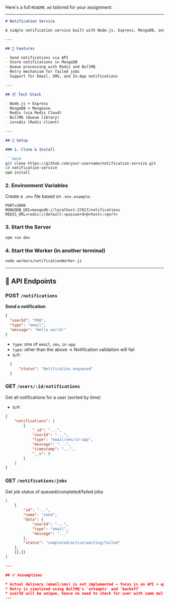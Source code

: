 Here's a full `README.md` tailored for your assignment:

---

````md
# Notification Service

A simple notification service built with Node.js, Express, MongoDB, and BullMQ for queuing.

---

## 📌 Features

- Send notifications via API
- Store notifications in MongoDB
- Queue processing with Redis and BullMQ
- Retry mechanism for failed jobs
- Support for Email, SMS, and In-App notifications

---

## 📦 Tech Stack

- Node.js + Express
- MongoDB + Mongoose
- Redis (via Redis Cloud)
- BullMQ (Queue library)
- ioredis (Redis client)

---

## 🔧 Setup

### 1. Clone & Install

```bash
git clone https://github.com/your-username/notification-service.git
cd notification-service
npm install
````

### 2. Environment Variables

Create a `.env` file based on `.env.example`:

```env
PORT=3000
MONGODB_URI=mongodb://localhost:27017/notifications
REDIS_URL=redis://default:<password>@<host>:<port>
```

### 3. Start the Server

```bash
npm run dev
```

### 4. Start the Worker (in another terminal)

```bash
node workers/notificationWorker.js
```

---

## 📮 API Endpoints

### POST `/notifications`

**Send a notification**

```json
{
  "userId": "PKB",
  "type": "email",
  "message": "Hello world!"
}
```

* `type`: one of `email`, `sms`, `in-app`
* `type`: other than the above -> Notification validation will fail
* `O/P`:
```JSON
  {
      "status": "Notification enqueued"
  }
```
### GET `/users/:id/notifications`

Get all notifications for a user (sorted by time)
* `O/P`:
```JSON
{
    "notifications": [
        {
            "_id": "...",
            "userId": "...",
            "type": "email/sms/in-app",
            "message": "...",
            "timestamp": "...",
            "__v": 0
        }
    ]
}
```

### GET `/notifications/jobs`

Get job status of queued/completed/failed jobs

```json
[
    {
        "id": "...",
        "name": "send",
        "data": {
            "userId": "...",
            "type": "email",
            "message": "..."
        },
        "status": "completed/active/waiting/failed"
    },
    {},{}
]

---

## ✅ Assumptions

* Actual delivery (email/sms) is not implemented — focus is on API + queue 
* Retry is simulated using BullMQ's `attempts` and `backoff`
* userID will be unique, hence no need to check for user with same multiple userID
---
